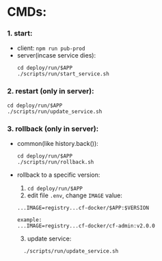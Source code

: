 # CMDs:

### 1. **start**:
  - client: `npm run pub-prod`
  - server(incase service dies):
    ```
    cd deploy/run/$APP
    ./scripts/run/start_service.sh
    ```

### 2. **restart** (only in server):
  ```
  cd deploy/run/$APP
  ./scripts/run/update_service.sh
  ```

### 3. **rollback** (only in server):
- common(like history.back()):
  ```
  cd deploy/run/$APP
  ./scripts/run/rollback.sh
  ```

- rollback to a specific version:
  1. `cd deploy/run/$APP`
  2. edit file `.env`, change `IMAGE` value: <br>

    ```
    ...IMAGE=registry...cf-docker/$APP:$VERSION

    example:
    ...IMAGE=registry...cf-docker/cf-admin:v2.0.0
    ```

  3. update service:
    ```
      ./scripts/run/update_service.sh
    ```
